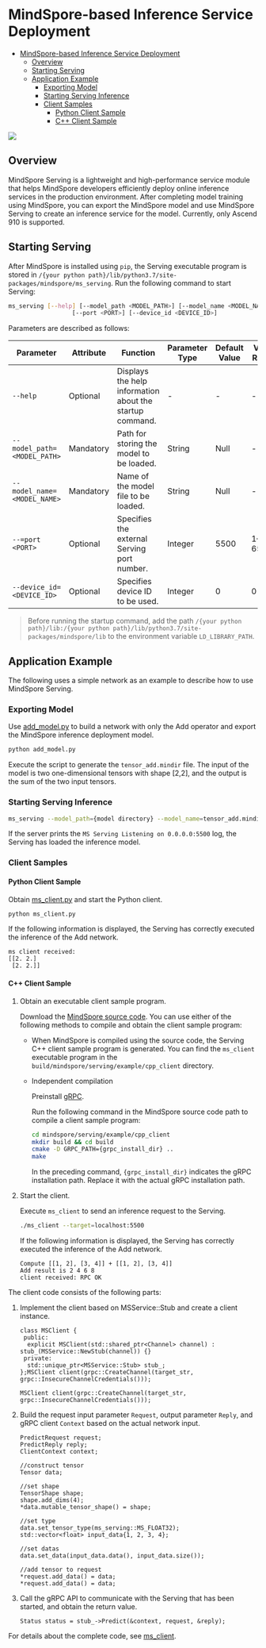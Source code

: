 # MindSpore-based Inference Service Deployment


<!-- TOC -->

- [MindSpore-based Inference Service Deployment](#mindspore-based-inference-service-deployment)
    - [Overview](#overview)
    - [Starting Serving](#starting-serving)
    - [Application Example](#application-example)
        - [Exporting Model](#exporting-model)
        - [Starting Serving Inference](#starting-serving-inference)
        - [Client Samples](#client-samples)
            - [Python Client Sample](#python-client-sample)
            - [C++ Client Sample](#cpp-client-sample)

<!-- /TOC -->
<a href="https://gitee.com/mindspore/docs/blob/master/tutorials/source_en/advanced_use/serving.md" target="_blank"><img src="../_static/logo_source.png"></a>


## Overview

MindSpore Serving is a lightweight and high-performance service module that helps MindSpore developers efficiently deploy online inference services in the production environment. After completing model training using MindSpore, you can export the MindSpore model and use MindSpore Serving to create an inference service for the model. Currently, only Ascend 910 is supported.


## Starting Serving
After MindSpore is installed using `pip`, the Serving executable program is stored in `/{your python path}/lib/python3.7/site-packages/mindspore/ms_serving`.
Run the following command to start Serving:
```bash
ms_serving [--help] [--model_path <MODEL_PATH>] [--model_name <MODEL_NAME>]
                  [--port <PORT>] [--device_id <DEVICE_ID>]
```
Parameters are described as follows:

|Parameter|Attribute|Function|Parameter Type|Default Value|Value Range|
|---|---|---|---|---|---|
|`--help`|Optional|Displays the help information about the startup command. |-|-|-|
|`--model_path=<MODEL_PATH>`|Mandatory|Path for storing the model to be loaded. |String|Null|-|
|`--model_name=<MODEL_NAME>`|Mandatory|Name of the model file to be loaded. |String|Null|-|
|`--=port <PORT>`|Optional|Specifies the external Serving port number. |Integer|5500|1–65535|
|`--device_id=<DEVICE_ID>`|Optional|Specifies device ID to be used.|Integer|0|0 to 7|

 > Before running the startup command, add the path `/{your python path}/lib:/{your python path}/lib/python3.7/site-packages/mindspore/lib` to the environment variable `LD_LIBRARY_PATH`.

## Application Example
The following uses a simple network as an example to describe how to use MindSpore Serving.

### Exporting Model
Use [add_model.py](https://gitee.com/mindspore/mindspore/blob/master/serving/example/export_model/add_model.py) to build a network with only the Add operator and export the MindSpore inference deployment model.

```python
python add_model.py
```
Execute the script to generate the `tensor_add.mindir` file. The input of the model is two one-dimensional tensors with shape [2,2], and the output is the sum of the two input tensors.

### Starting Serving Inference
```bash
ms_serving --model_path={model directory} --model_name=tensor_add.mindir
```
If the server prints the `MS Serving Listening on 0.0.0.0:5500` log, the Serving has loaded the inference model.

### Client Samples
#### <span name="python-client-sample">Python Client Sample</span>
Obtain [ms_client.py](https://gitee.com/mindspore/mindspore/blob/master/serving/example/python_client/ms_client.py) and start the Python client.
```bash
python ms_client.py
```

If the following information is displayed, the Serving has correctly executed the inference of the Add network.
```
ms client received:
[[2. 2.]
 [2. 2.]]
```

#### <span name="cpp-client-sample">C++ Client Sample</span>
1. Obtain an executable client sample program.

    Download the [MindSpore source code](https://gitee.com/mindspore/mindspore). You can use either of the following methods to compile and obtain the client sample program:
    + When MindSpore is compiled using the source code, the Serving C++ client sample program is generated. You can find the `ms_client` executable program in the `build/mindspore/serving/example/cpp_client` directory.
    + Independent compilation

        Preinstall [gRPC](https://gRPC.io).

        Run the following command in the MindSpore source code path to compile a client sample program:
        ```bash
        cd mindspore/serving/example/cpp_client
        mkdir build && cd build
        cmake -D GRPC_PATH={grpc_install_dir} ..
        make
        ```
        In the preceding command, `{grpc_install_dir}` indicates the gRPC installation path. Replace it with the actual gRPC installation path.

2. Start the client.

    Execute `ms_client` to send an inference request to the Serving.
    ```bash
    ./ms_client --target=localhost:5500
    ```
    If the following information is displayed, the Serving has correctly executed the inference of the Add network.
    ```
    Compute [[1, 2], [3, 4]] + [[1, 2], [3, 4]]
    Add result is 2 4 6 8
    client received: RPC OK
    ```

The client code consists of the following parts:

1. Implement the client based on MSService::Stub and create a client instance.
    ```
    class MSClient {
     public:
      explicit MSClient(std::shared_ptr<Channel> channel) :  stub_(MSService::NewStub(channel)) {}
     private:
      std::unique_ptr<MSService::Stub> stub_;
    };MSClient client(grpc::CreateChannel(target_str, grpc::InsecureChannelCredentials()));
    
    MSClient client(grpc::CreateChannel(target_str, grpc::InsecureChannelCredentials()));
    
    ```
2. Build the request input parameter `Request`, output parameter `Reply`, and gRPC client `Context` based on the actual network input.
    ```
    PredictRequest request;
    PredictReply reply;
    ClientContext context;
    
    //construct tensor
    Tensor data;
    
    //set shape
    TensorShape shape;
    shape.add_dims(4);
    *data.mutable_tensor_shape() = shape;
    
    //set type
    data.set_tensor_type(ms_serving::MS_FLOAT32);
    std::vector<float> input_data{1, 2, 3, 4};
    
    //set datas
    data.set_data(input_data.data(), input_data.size());
    
    //add tensor to request
    *request.add_data() = data;
    *request.add_data() = data;
    ```
3. Call the gRPC API to communicate with the Serving that has been started, and obtain the return value.
    ```
    Status status = stub_->Predict(&context, request, &reply);
    ```

For details about the complete code, see [ms_client](https://gitee.com/mindspore/mindspore/blob/master/serving/example/cpp_client/ms_client.cc). 
